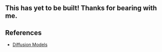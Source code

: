 ## This has yet to be built! Thanks for bearing with me. 

## References
- [Diffusion Models](https://lilianweng.github.io/posts/2021-07-11-diffusion-models/)